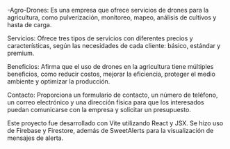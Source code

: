 -Agro-Drones: Es una empresa que ofrece servicios de drones para la agricultura, como pulverización, monitoreo, mapeo, análisis de cultivos y hasta de carga.

Servicios: Ofrece tres tipos de servicios con diferentes precios y características, según las necesidades de cada cliente: básico, estándar y premium.

Beneficios: Afirma que el uso de drones en la agricultura tiene múltiples beneficios, como reducir costos, mejorar la eficiencia, proteger el medio ambiente y optimizar la producción.

Contacto: Proporciona un formulario de contacto, un número de teléfono, un correo electrónico y una dirección física para que los interesados puedan comunicarse con la empresa y solicitar un presupuesto.

Este proyecto fue desarrollado con Vite utilizando React y JSX. Se hizo uso de Firebase y Firestore, además de SweetAlerts para la visualización de mensajes de alerta.